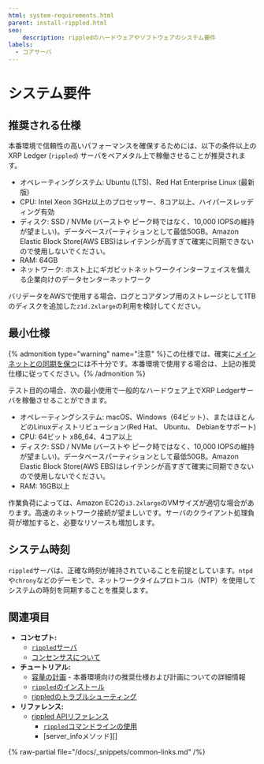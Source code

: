 ```yaml
---
html: system-requirements.html
parent: install-rippled.html
seo:
    description: rippledのハードウェアやソフトウェアのシステム要件
labels:
  - コアサーバ
---
```

# システム要件

## 推奨される仕様

本番環境で信頼性の高いパフォーマンスを確保するためには、以下の条件以上のXRP Ledger (`rippled`) サーバをベアメタル上で稼働させることが推奨されます。

- オペレーティングシステム: Ubuntu (LTS)、Red Hat Enterprise Linux (最新版)
- CPU: Intel Xeon 3GHz以上のプロセッサー、8コア以上、ハイパースレッディング有効
- ディスク: SSD / NVMe (バーストや ピーク時ではなく、10,000 IOPSの維持が望ましい)。データベースパーティションとして最低50GB。Amazon Elastic Block Store(AWS EBS)はレイテンシが高すぎて確実に同期できないので使用しないでください。
- RAM: 64GB
- ネットワーク: ホスト上にギガビットネットワークインターフェイスを備える企業向けのデータセンターネットワーク

バリデータをAWSで使用する場合、ログとコアダンプ用のストレージとして1TBのディスクを追加した`z1d.2xlarge`の利用を検討してください。

## 最小仕様

{% admonition type="warning" name="注意" %}この仕様では、確実に[メインネットとの同期を保つ](../troubleshooting/server-doesnt-sync.md)には不十分です。本番環境で使用する場合は、上記の推奨仕様に従ってください。{% /admonition %}

テスト目的の場合、次の最小使用で一般的なハードウェア上でXRP Ledgerサーバを稼働させることができます。

- オペレーティングシステム: macOS、Windows（64ビット）、またはほとんどのLinuxディストリビューション(Red Hat、 Ubuntu、 Debianをサポート)
- CPU: 64ビット x86_64、4コア以上
- ディスク: SSD / NVMe (バーストや ピーク時ではなく、10,000 IOPSの維持が望ましい)。データベースパーティションとして最低50GB。Amazon Elastic Block Store(AWS EBS)はレイテンシが高すぎて確実に同期できないので使用しないでください。
- RAM: 16GB以上



作業負荷によっては、Amazon EC2の`i3.2xlarge`のVMサイズが適切な場合があります。高速のネットワーク接続が望ましいです。サーバのクライアント処理負荷が増加すると、必要なリソースも増加します。


## システム時刻

`rippled`サーバは、正確な時刻が維持されていることを前提としています。`ntpd`や`chrony`などのデーモンで、ネットワークタイムプロトコル（NTP）を使用してシステムの時刻を同期することを推奨します。


## 関連項目

- **コンセプト:**
    - [`rippled`サーバ](../../concepts/networks-and-servers/index.md)
    - [コンセンサスについて](../../concepts/consensus-protocol/index.md)
- **チュートリアル:**
    - [容量の計画](capacity-planning.md) - 本番環境向けの推奨仕様および計画についての詳細情報
    - [`rippled`のインストール](index.md)
    - [rippledのトラブルシューティング](../troubleshooting/index.md)
- **リファレンス:**
    - [rippled APIリファレンス](../../references/http-websocket-apis/index.md)
      - [`rippled`コマンドラインの使用](../commandline-usage.md)
      - [server_infoメソッド][]

{% raw-partial file="/docs/_snippets/common-links.md" /%}
